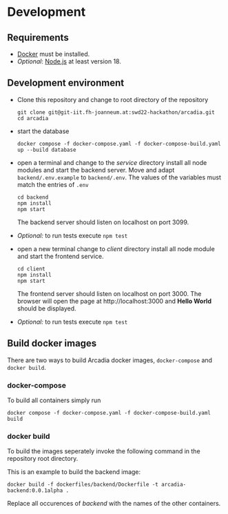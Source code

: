# Development

## Requirements

* [Docker](http://docker.com) must be installed.
* _Optional_: [Node.js](http://node.js) at least version 18. 

## Development environment

- Clone this repository and change to root directory of the repository

  ```shell
  git clone git@git-iit.fh-joanneum.at:swd22-hackathon/arcadia.git
  cd arcadia
  ```

- start the database

  ```shell
  docker compose -f docker-compose.yaml -f docker-compose-build.yaml up --build database 
  ```

- open a terminal and change to the _service_ directory install all node modules and start the backend server.
  Move and adapt `backend/.env.example` to `backend/.env`. The values of the variables must match the entries of `.env`   
  ```shell
  cd backend
  npm install
  npm start
  ```

  The backend server should listen on localhost on port 3099.

- _Optional:_ to run tests execute `npm test`

- open a new terminal change to _client_ directory install all node module and start the frontend service.

  ```
  cd client
  npm install
  npm start
  ```

  The frontend server should listen on localhost on port 3000.
  The browser will open the page at http://localhost:3000 and **Hello World** should be displayed.

- _Optional:_ to run tests execute `npm test`

## Build docker images

There are two ways to build Arcadia docker images, ```docker-compose``` and ```docker build```.

### docker-compose

To build all containers simply run

```
docker compose -f docker-compose.yaml -f docker-compose-build.yaml build
```

### docker build

To build the images seperately invoke the following command in the repository root directory.

This is an example to build the backend image:

```
docker build -f dockerfiles/backend/Dockerfile -t arcadia-backend:0.0.1alpha .
```

Replace all occurences of _backend_ with the names of the other containers.
